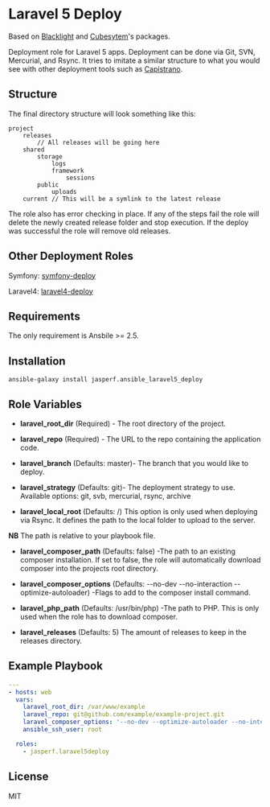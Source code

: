 # Laravel 5 Deploy

Based on [Blacklight](http://www.blacklight.co.za) and [Cubesytem](https://github.com/cubesystems/ansible-laravel5-deploy)'s packages.

Deployment role for Laravel 5 apps. Deployment can be done via Git, SVN, Mercurial, and Rsync. It tries to imitate a similar
structure to what you would see with other deployment tools such as [Capistrano](http://capistranorb.com/). 

## Structure 

The final directory structure will look something like this:

```
project
    releases
        // All releases will be going here
    shared
        storage
            logs
            framework
                sessions
        public
            uploads
    current // This will be a symlink to the latest release
```

The role also has error checking in place. If any of the steps fail the role will delete the newly created release folder
and stop execution. If the deploy was successful the role will remove old releases.

## Other Deployment Roles


Symfony: [symfony-deploy](https://galaxy.ansible.com/list#/roles/2111)

Laravel4: [laravel4-deploy](https://galaxy.ansible.com/list#/roles/2146)

## Requirements

The only requirement is Ansbile >= 2.5.

## Installation

```
ansible-galaxy install jasperf.ansible_laravel5_deploy
```

## Role Variables

- **laravel_root_dir** (Required) - The root directory of the project.

- **laravel_repo** (Required) - The URL to the repo containing the application code.

- **laravel_branch** (Defaults: master)- The branch that you would like to deploy.

- **laravel_strategy** (Defaults: git)- The deployment strategy to use. Available options: git, svb, mercurial, rsync, archive

- **laravel_local_root** (Defaults: /) This option is only used when deploying via Rsync. It defines the path to the local folder to upload to the server.

**NB** The path is relative to your playbook file.

- **laravel_composer_path** (Defaults: false) -The path to an existing composer installation. If set to false, the role will automatically download composer into the
projects root directory.

- **laravel_composer_options** (Defaults: --no-dev --no-interaction --optimize-autoloader) -Flags to add to the composer install command.

- **laravel_php_path** (Defaults: /usr/bin/php) -The path to PHP. This is only used when the role has to download composer.

- **laravel_releases** (Defaults: 5) The amount of releases to keep in the releases directory.

## Example Playbook

```yml
---
- hosts: web
  vars:
    laravel_root_dir: /var/www/example
    laravel_repo: git@github.com/example/example-project.git
    laravel_composer_options: '--no-dev --optimize-autoloader --no-interaction'
    ansible_ssh_user: root

  roles:
    - jasperf.laravel5deploy
```

## License


MIT
